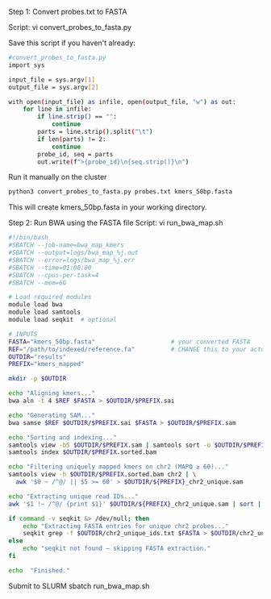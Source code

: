 Step 1: Convert probes.txt to FASTA

Script:  vi convert_probes_to_fasta.py

Save this script if you haven't already:

```bash
#convert_probes_to_fasta.py
import sys

input_file = sys.argv[1]
output_file = sys.argv[2]

with open(input_file) as infile, open(output_file, "w") as out:
    for line in infile:
        if line.strip() == "":
            continue
        parts = line.strip().split("\t")
        if len(parts) != 2:
            continue
        probe_id, seq = parts
        out.write(f">{probe_id}\n{seq.strip()}\n")
```

Run it manually on the cluster
```bash
python3 convert_probes_to_fasta.py probes.txt kmers_50bp.fasta
```


This will create kmers_50bp.fasta in your working directory.

Step 2: Run BWA using the FASTA file
Script: vi run_bwa_map.sh

```bash
#!/bin/bash
#SBATCH --job-name=bwa_map_kmers
#SBATCH --output=logs/bwa_map_%j.out
#SBATCH --error=logs/bwa_map_%j.err
#SBATCH --time=01:00:00
#SBATCH --cpus-per-task=4
#SBATCH --mem=6G

# Load required modules
module load bwa
module load samtools
module load seqkit  # optional

# INPUTS
FASTA="kmers_50bp.fasta"                     # your converted FASTA
REF="/path/to/indexed/reference.fa"          # CHANGE this to your actual BWA index path
OUTDIR="results"
PREFIX="kmers_mapped"

mkdir -p $OUTDIR

echo "Aligning kmers..."
bwa aln -t 4 $REF $FASTA > $OUTDIR/$PREFIX.sai

echo "Generating SAM..."
bwa samse $REF $OUTDIR/$PREFIX.sai $FASTA > $OUTDIR/$PREFIX.sam

echo "Sorting and indexing..."
samtools view -bS $OUTDIR/$PREFIX.sam | samtools sort -o $OUTDIR/$PREFIX.sorted.bam
samtools index $OUTDIR/$PREFIX.sorted.bam

echo "Filtering uniquely mapped kmers on chr2 (MAPQ ≥ 60)..."
samtools view -h $OUTDIR/$PREFIX.sorted.bam chr2 | \
  awk '$0 ~ /^@/ || $5 >= 60' > $OUTDIR/${PREFIX}_chr2_unique.sam

echo "Extracting unique read IDs..."
awk '$1 !~ /^@/ {print $1}' $OUTDIR/${PREFIX}_chr2_unique.sam | sort | uniq > $OUTDIR/chr2_unique_ids.txt

if command -v seqkit &> /dev/null; then
    echo "Extracting FASTA entries for unique chr2 probes..."
    seqkit grep -f $OUTDIR/chr2_unique_ids.txt $FASTA > $OUTDIR/chr2_unique_kmers.fasta
else
    echo "seqkit not found – skipping FASTA extraction."
fi

echo  "Finished."
```
Submit to SLURM
sbatch run_bwa_map.sh
